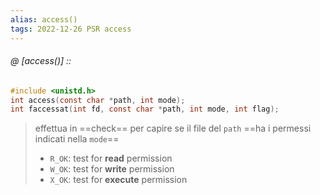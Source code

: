 ```yaml
---
alias: access()
tags: 2022-12-26 PSR access
---
```


###### @ [access()] ::
```c
#include <unistd.h>
int access(const char *path, int mode);
int faccessat(int fd, const char *path, int mode, int flag);
```
> effettua in ==check== per capire se il file del `path` ==ha i permessi indicati nella `mode`==
> - `R_OK`: test for **read** permission
> - `W_OK`: test for **write** permission
> - `X_OK`: test for **execute** permission